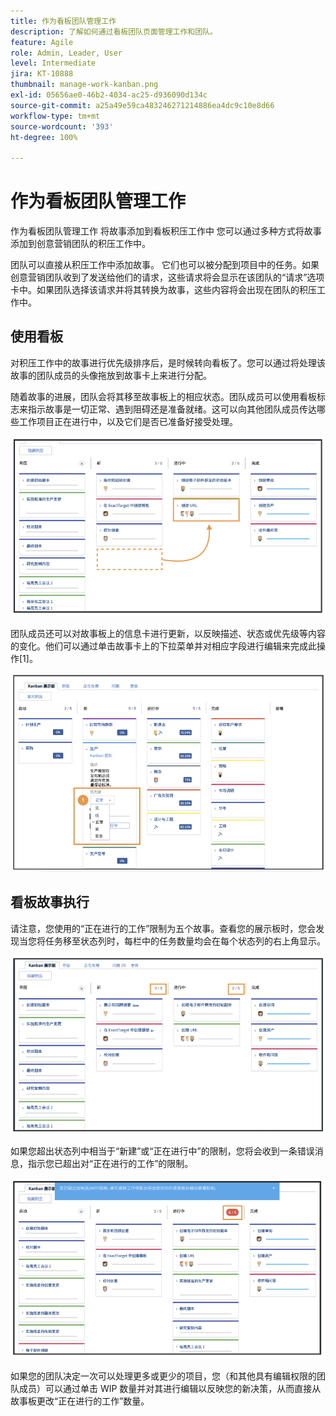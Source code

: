 ```yaml
---
title: 作为看板团队管理工作
description: 了解如何通过看板团队页面管理工作和团队。
feature: Agile
role: Admin, Leader, User
level: Intermediate
jira: KT-10888
thumbnail: manage-work-kanban.png
exl-id: 05656ae0-46b2-4034-ac25-d936090d134c
source-git-commit: a25a49e59ca483246271214886ea4dc9c10e8d66
workflow-type: tm+mt
source-wordcount: '393'
ht-degree: 100%

---
```


# 作为看板团队管理工作

作为看板团队管理工作
将故事添加到看板积压工作中
您可以通过多种方式将故事添加到创意营销团队的积压工作中。

团队可以直接从积压工作中添加故事。
它们也可以被分配到项目中的任务。如果创意营销团队收到了发送给他们的请求，这些请求将会显示在该团队的“请求”选项卡中。如果团队选择该请求并将其转换为故事，这些内容将会出现在团队的积压工作中。


## 使用看板

对积压工作中的故事进行优先级排序后，是时候转向看板了。您可以通过将处理该故事的团队成员的头像拖放到故事卡上来进行分配。


随着故事的进展，团队会将其移至故事板上的相应状态。团队成员可以使用看板标志来指示故事是一切正常、遇到阻碍还是准备就绪。这可以向其他团队成员传达哪些工作项目正在进行中，以及它们是否已准备好接受处理。

![看板卡](assets/kanban-01.png)

团队成员还可以对故事板上的信息卡进行更新，以反映描述、状态或优先级等内容的变化。他们可以通过单击故事卡上的下拉菜单并对相应字段进行编辑来完成此操作[1]。

![看板卡状态](assets/kanban-02.png)

## 看板故事执行

请注意，您使用的“正在进行的工作”限制为五个故事。查看您的展示板时，您会发现当您将任务移至状态列时，每栏中的任务数量均会在每个状态列的右上角显示。

![看板 WIP 限制](assets/kanban-03.png)

如果您超出状态列中相当于“新建”或“正在进行中”的限制，您将会收到一条错误消息，指示您已超出对“正在进行的工作”的限制。

![超出 WIP 限制](assets/kanban-04.png)

如果您的团队决定一次可以处理更多或更少的项目，您（和其他具有编辑权限的团队成员）可以通过单击 WIP 数量并对其进行编辑以反映您的新决策，从而直接从故事板更改“正在进行的工作”数量。
